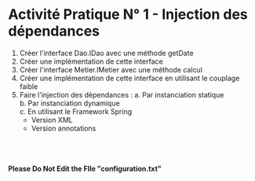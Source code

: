 # Activité Pratique N° 1 - Injection des dépendances

1. Créer l'interface Dao.IDao avec une méthode getDate
2. Créer une implémentation de cette interface
3. Créer l'interface Metier.IMetier avec une méthode calcul
4. Créer une implémentation de cette interface en utilisant le couplage faible
5. Faire l'injection des dépendances :
   a. Par instanciation statique<br>
   b. Par instanciation dynamique<br>
   c. En utilisant le Framework Spring<br>
   - Version XML
   - Version annotations

<br><br><br>
**Please Do Not Edit the FIle "configuration.txt"**